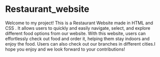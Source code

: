 # Restaurant_website
Welcome to my project! This is a Restaurant Website made in HTML and CSS . It allows users to quickly and easily navigate, select, and explore different food options from our website. With this website, users can effortlessly check out food and order it, helping them stay indoors and enjoy the food. Users can also check out our branches in different cities.I hope you enjoy and we look forward to your contributions!

